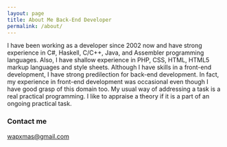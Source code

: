 ```yaml
---
layout: page
title: About Me Back-End Developer
permalink: /about/
---
```


I have been working as a developer since 2002 now and have strong experience in C#, Haskell, C/C++, Java, and Assembler programming languages. Also, I have shallow experience in PHP, CSS, HTML, HTML5 markup languages and style sheets. Although I have skills in a front-end development, I have strong predilection for back-end development. In fact, my experience in front-end development was occasional even though I have good grasp of this domain too. My usual way of addressing a task is a real practical programming. I like to appraise a theory if it is a part of an ongoing practical task.

### Contact me

[wapxmas@gmail.com](mailto:wapxmas@gmail.com)
